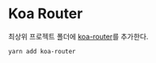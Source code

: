 # Koa Router

최상위 프로젝트 폴더에 [koa-router](https://github.com/ZijianHe/koa-router)를 추가한다.

```bash
yarn add koa-router
```
